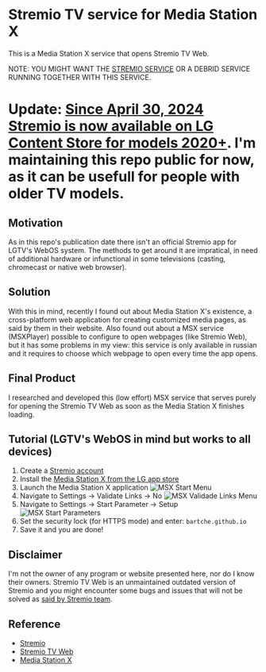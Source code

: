 
# Stremio TV service for Media Station X

This is a Media Station X service that opens Stremio TV Web.

NOTE: YOU MIGHT WANT THE [STREMIO SERVICE](https://www.stremio.com/download-service) OR A DEBRID SERVICE RUNNING TOGETHER WITH THIS SERVICE.

# Update: [Since April 30, 2024 Stremio is now available on LG Content Store for models 2020+](https://blog.stremio.com/stremio-is-now-available-on-lg-tvs-for-models-2020/). I'm maintaining this repo public for now, as it can be usefull for people with older TV models.

## Motivation

As in this repo's publication date there isn't an official Stremio app for LGTV's WebOS system. The methods to get around it are impratical, in need of additional hardware or infunctional in some televisions (casting, chromecast or native web browser).

## Solution

With this in mind, recently I found out about Media Station X's existence, a cross-platform web application for creating customized media pages, as said by them in their website. Also found out about a MSX service (MSXPlayer) possible to configure to open webpages (like Stremio Web), but it has some problems in my view: this service is only available in russian and it requires to choose which webpage to open every time the app opens.

## Final Product

I researched and developed this (low effort) MSX service that serves purely for opening the Stremio TV Web as soon as the Media Station X finishes loading.


## Tutorial (LGTV's WebOS in mind but works to all devices)

1. Create a [Stremio account](https://www.stremio.com/register)
2. Install the [Media Station X from the LG app store](https://us.lgappstv.com/main/tvapp/detail?appId=464834)
3. Launch the Media Station X application
   ![MSX Start Menu](https://raw.githubusercontent.com/bartche/msx/main/imgs/msxmain.jpeg)
5. Navigate to Settings → Validate Links → No
   ![MSX Validade Links Menu](https://raw.githubusercontent.com/bartche/msx/main/imgs/validadelinks.jpeg)
7. Navigate to Settings → Start Parameter → Setup
   ![MSX Start Parameters](https://raw.githubusercontent.com/bartche/msx/main/imgs/startparam.jpeg)
9. Set the security lock (for HTTPS mode) and enter:
   ```bartche.github.io```
10. Save it and you are done!

## Disclaimer

I'm not the owner of any program or website presented here, nor do I know their owners.
Stremio TV Web is an unmaintained outdated version of Stremio and you might encounter some bugs and issues that will not be solved as [said by Stremio team](https://www.reddit.com/r/Stremio/comments/1bjklx8/comment/kvv4qn4).

## Reference

- [Stremio](https://www.stremio.com/)
- [Stremio TV Web](https://tv.strem.io/)
- [Media Station X](https://msx.benzac.de/info/)
